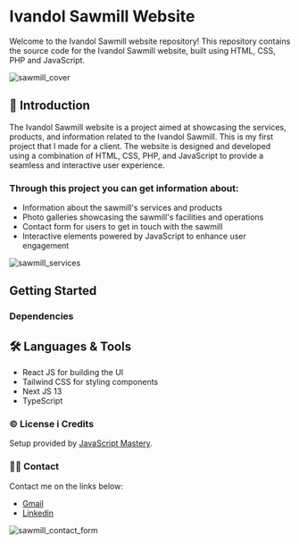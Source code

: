 # Ivandol Sawmill Website
Welcome to the Ivandol Sawmill website repository! This repository contains the source code for the Ivandol Sawmill website, built using HTML, CSS, PHP and JavaScript.

![sawmill_cover](https://github.com/Mara1395/Pilana_Ivandol/assets/104097778/e59313ec-e1ee-4110-8920-7d36519acc38)


## 📄 Introduction

The Ivandol Sawmill website is a project aimed at showcasing the services, products, and information related to the Ivandol Sawmill. This is my first project that I made for a client. The website is designed and developed using a combination of HTML, CSS, PHP, and JavaScript to provide a seamless and interactive user experience.

### Through this project you can get information about:

- Information about the sawmill's services and products
- Photo galleries showcasing the sawmill's facilities and operations
- Contact form for users to get in touch with the sawmill
- Interactive elements powered by JavaScript to enhance user engagement
  

![sawmill_services](https://github.com/Mara1395/Pilana_Ivandol/assets/104097778/7de6ce34-2337-4d52-b0f5-81c9c8f49d70)



## Getting Started

### Dependencies


## 🛠 Languages & Tools
* React JS for building the UI
* Tailwind CSS for styling components
* Next JS 13
* TypeScript


### ©️ License i Credits
Setup provided by [JavaScript Mastery](https://github.com/adrianhajdin/).


### ✍🏻 Contact
Contact me on the links below:
* <a href="mailto:jelcic.marija@gmail.com">Gmail</a>
* [Linkedin](https://www.linkedin.com/in/marija-jel%C4%8Di%C4%87-1b958a24a)




![sawmill_contact_form](https://github.com/Mara1395/Pilana_Ivandol/assets/104097778/6249a845-1c8c-40a4-bd7a-a15ccc1966ee)






